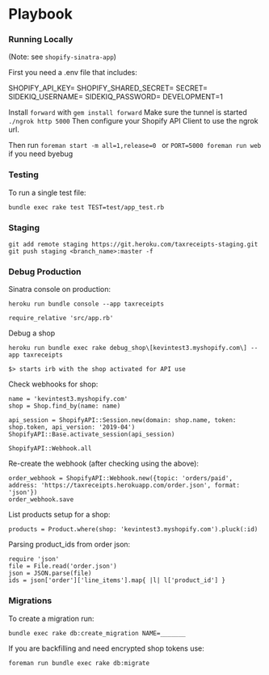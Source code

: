 Playbook
========

### Running Locally

(Note: see `shopify-sinatra-app`)

First you need a .env file that includes:

SHOPIFY_API_KEY=
SHOPIFY_SHARED_SECRET=
SECRET=
SIDEKIQ_USERNAME=
SIDEKIQ_PASSWORD=
DEVELOPMENT=1

Install `forward` with `gem install forward`
Make sure the tunnel is started `./ngrok http 5000`
Then configure your Shopify API Client to use the ngrok url.

Then run `foreman start -m all=1,release=0 ` or `PORT=5000 foreman run web` if you need byebug

### Testing

To run a single test file:

```
bundle exec rake test TEST=test/app_test.rb
```

### Staging

```
git add remote staging https://git.heroku.com/taxreceipts-staging.git
git push staging <branch_name>:master -f
```

### Debug Production

Sinatra console on production:

```
heroku run bundle console --app taxreceipts

require_relative 'src/app.rb'
```

Debug a shop

```
heroku run bundle exec rake debug_shop\[kevintest3.myshopify.com\] --app taxreceipts

$> starts irb with the shop activated for API use
```

Check webhooks for shop:

```
name = 'kevintest3.myshopify.com'
shop = Shop.find_by(name: name)

api_session = ShopifyAPI::Session.new(domain: shop.name, token: shop.token, api_version: '2019-04')
ShopifyAPI::Base.activate_session(api_session)

ShopifyAPI::Webhook.all
```


Re-create the webhook (after checking using the above):

```
order_webhook = ShopifyAPI::Webhook.new({topic: 'orders/paid', address: 'https://taxreceipts.herokuapp.com/order.json', format: 'json'})
order_webhook.save
```

List products setup for a shop:

```
products = Product.where(shop: 'kevintest3.myshopify.com').pluck(:id)
```

Parsing product_ids from order json:

```
require 'json'
file = File.read('order.json')
json = JSON.parse(file)
ids = json['order']['line_items'].map{ |l| l['product_id'] }
```

### Migrations

To create a migration run:

```
bundle exec rake db:create_migration NAME=_______
```

If you are backfilling and need encrypted shop tokens use:

```
foreman run bundle exec rake db:migrate
```
